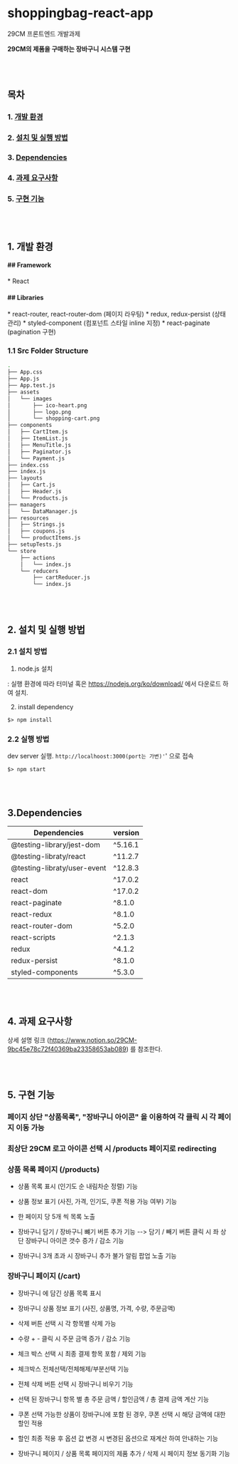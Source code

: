# shoppingbag-react-app
29CM 프론트엔드 개발과제

**29CM의 제품을 구매하는 장바구니 시스템 구현**


<br>

<br>

## 목차

### 1. [개발 환경](#dev-environment)

### 2. [설치 및 실행 방법](#installation)

### 3. [Dependencies](#dependencies)

### 4. [과제 요구사항](#requirement)

### 5. [구현 기능](#solution)





<br>

<br>

<h2 id="dev-environment">1. 개발 환경</h2>

####

#### ## Framework

\* React

#### ## Libraries

\* react-router, react-router-dom (페이지 라우팅)
\* redux, redux-persist (상태관리)
\* styled-component (컴포넌트 스타일 inline 지정)
\* react-paginate (pagination 구현)




### 1.1 Src Folder Structure

```bash
.
├── App.css
├── App.js
├── App.test.js
├── assets
│   └── images
│       ├── ico-heart.png
│       ├── logo.png
│       └── shopping-cart.png
├── components
│   ├── CartItem.js
│   ├── ItemList.js
│   ├── MenuTitle.js
│   ├── Paginator.js
│   └── Payment.js
├── index.css
├── index.js
├── layouts
│   ├── Cart.js
│   ├── Header.js
│   └── Products.js
├── managers
│   └── DataManager.js
├── resources
│   ├── Strings.js
│   ├── coupons.js
│   └── productItems.js
├── setupTests.js
└── store
    ├── actions
    │   └── index.js
    └── reducers
        ├── cartReducer.js
        └── index.js

```

<br>

<br>

<h2 id="installation">2. 설치 및 실행 방법</h2>



### 2.1 설치 방법

1. node.js 설치

: 실행 환경에 따라 터미널 혹은 https://nodejs.org/ko/download/ 에서 다운로드 하여 설치.

2. install dependency

~~~
$> npm install
~~~



### 2.2 실행 방법

dev server 실행. `http://localhoost:3000(port는 가변)'`' 으로 접속

~~~
$> npm start
~~~


<br>

<br>

<h2 id="dependencies"> 3.Dependencies </h2>



| Dependencies                            | version |
| --------------------------------------- | ------- |
| @testing-library/jest-dom               | ^5.16.1 |
| @testing-libraty/react                  | ^11.2.7 |
| @testing-libraty/user-event             | ^12.8.3 |
| react                                   | ^17.0.2 |
| react-dom                               | ^17.0.2 |
| react-paginate                          | ^8.1.0  |
| react-redux                             | ^8.1.0  |
| react-router-dom                        | ^5.2.0  |
| react-scripts                           | ^2.1.3  |
| redux                                   | ^4.1.2  |
| redux-persist                           | ^8.1.0  |
| styled-components                       | ^5.3.0  |


<br>

<br>

<h2 id="requirement">4. 과제 요구사항</h2>


상세 설명 링크 (https://www.notion.so/29CM-9bc45e78c72f40369ba23358653ab089) 를 참조한다. 


<br>

<br>


<h2 id="solution">5. 구현 기능</h2>

### 페이지 상단  "상품목록", "장바구니 아이콘" 을 이용하여 각 클릭 시 각 페이지 이동 가능
### 최상단 29CM 로고 아이콘 선택 시 /products 페이지로 redirecting 

### 상품 목록 페이지 (/products)

- 상품 목록 표시 (인기도 순 내림차순 정렬) 기능
- 상품 정보 표기 (사진, 가격, 인기도, 쿠폰 적용 가능 여부) 기능
- 한 페이지 당 5개 씩 목록 노출 
- 장바구니 담기 / 장바구니 뺴기 버튼 추가 기능 
--> 담기 / 빼기 버튼 클릭 시 좌 상단 장바구니 아이콘 갯수 증가 / 감소 기능  

- 장바구니 3개 초과 시 장바구니 추가 불가 알림 팝업 노출 기능 

### 장바구니 페이지 (/cart)

- 장바구니 에 담긴 상품 목록 표시 
- 장바구니 상품 정보 표기 (사진, 상품명, 가격, 수량, 주문금액)
- 삭제 버튼 선택 시 각 항목별 삭제 가능
- 수량 + - 클릭 시 주문 금액 증가 / 감소 기능
- 체크 박스 선택 시 최종 결제 항목 포함 / 제외 기능 
- 체크박스 전체선택/전체해제/부분선택 기능 
- 전체 삭제 버튼 선택 시 장바구니 비우기 기능

- 선택 된 장바구니 항목 별 총 주문 금액 / 할인금액 / 총 결제 금액 계산 기능
- 쿠폰 선택 가능한 상품이 장바구니에 포함 된 경우, 쿠폰 선택 시 해당 금액에 대한 할인 적용 
- 할인 최종 적용 후 옵션 값 변경 시 변경된 옵션으로 재계산 하여 안내하는 기능
- 장바구니 페이지 / 상품 목록 페이지의 제품 추가 / 삭제 시 페이지 정보 동기화 기능 



